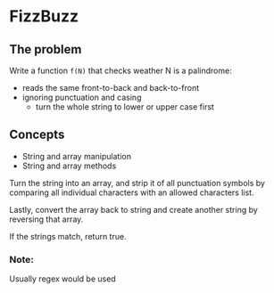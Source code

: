 # FizzBuzz

## The problem

Write a function `f(N)` that checks weather N is a palindrome:
- reads the same front-to-back and back-to-front
- ignoring punctuation and casing
  - turn the whole string to lower or upper case first

## Concepts
  - String and array manipulation
  - String and array methods

Turn the string into an array, and strip it of all punctuation symbols by comparing all individual characters with an allowed characters list.

Lastly, convert the array back to string and create another string by reversing that array.

If the strings match, return true.

### Note:
Usually regex would be used
